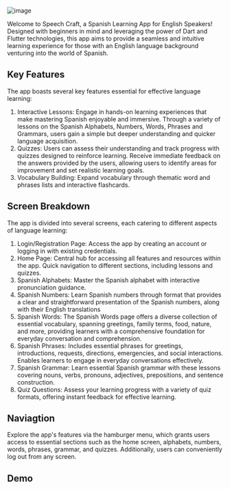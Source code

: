 ![image](https://github.com/NahomAbera/Speech-Craft/assets/144270821/7b95d67e-ded0-4c9a-b0e5-7696c3d67c3c)

Welcome to Speech Craft, a Spanish Learning App for English Speakers! Designed with beginners in mind and leveraging the power of Dart and Flutter technologies, this app aims to provide a seamless and intuitive learning experience for those with an English language background venturing into the world of Spanish.


## Key Features
The app boasts several key features essential for effective language learning:
1. Interactive Lessons: Engage in hands-on learning experiences that make mastering Spanish enjoyable and immersive. Through a variety of lessons on the Spanish Alphabets,         Numbers, Words, Phrases and Grammars, users gain a simple but deeper understanding and quicker language acquisition.
2. Quizzes: Users can assess their understanding and track progress with quizzes designed to reinforce learning. Receive immediate feedback on the answers provided by the         users, allowing users to identify areas for improvement and set realistic learning goals.
3. Vocabulary Building: Expand vocabulary through thematic word and phrases lists and interactive flashcards.

## Screen Breakdown
The app is divided into several screens, each catering to different aspects of language learning:
1. Login/Registration Page: Access the app by creating an account or logging in with existing credentials. 
2. Home Page: Central hub for accessing all features and resources within the app. Quick navigation to different sections, including lessons and quizzes.
3. Spanish Alphabets: Master the Spanish alphabet with interactive pronunciation guidance.
4. Spanish Numbers: Learn Spanish numbers through format that provides a clear and straightforward presentation of the Spanish numbers, along with their English translations
5. Spanish Words: The Spanish Words page offers a diverse collection of essential vocabulary, spanning greetings, family terms, food, nature, and more, providing learners       with a comprehensive foundation for everyday conversation and comprehension.
6. Spanish Phrases: Includes essential phrases for greetings, introductions, requests, directions, emergencies, and social interactions. Enables learners to engage in           everyday conversations effectively.
7. Spanish Grammar: Learn essential Spanish grammar with these lessons covering nouns, verbs, pronouns, adjectives, prepositions, and sentence construction.
8. Quiz Questions: Assess your learning progress with a variety of quiz formats, offering instant feedback for effective learning.

## Naviagtion 
Explore the app's features via the hamburger menu, which grants users access to essential sections such as the home screen, alphabets, numbers, words, phrases, grammar, and quizzes. Additionally, users can conveniently log out from any screen.

## Demo


